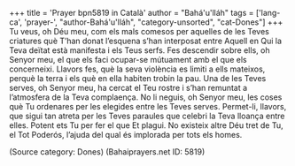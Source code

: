 +++
title = 'Prayer bpn5819 in Català'
author = "Bahá'u'lláh"
tags = ['lang-ca', 'prayer-', "author-Bahá'u'lláh", "category-unsorted", "cat-Dones"]
+++
Tu veus, oh Déu meu, com els mals comesos per aquelles de les Teves criatures què T’han donat  l’esquena s’han interposat entre Aquell en Qui la Teva deïtat està manifesta i els Teus serfs. Fes descendir sobre ells, oh Senyor meu, el que els faci ocupar-se mútuament amb el que els concerneixi. Llavors fes, què la seva violència es limiti a ells mateixos, perquè la terra i els què en ella habiten trobin la pau.
Una de les Teves serves, oh Senyor meu, ha cercat el Teu rostre i s’han remuntat a l’atmosfera de la Teva complaença. No li neguis, oh Senyor meu, les coses què Tu ordenares per les elegides entre les Teves serves. Permet-li, llavors, que sigui tan atreta per les Teves paraules que celebri la Teva lloança entre elles.
Potent ets Tu per fer el que Et plagui. No existeix altre Déu tret de Tu, el Tot Poderós, l’ajuda del qual és implorada per tots els homes.

(Source category: Dones)
(Bahaiprayers.net ID: 5819)
